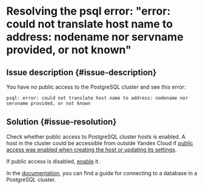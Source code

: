 # Resolving the psql error: "error: could not translate host name to address: nodename nor servname provided, or not known"


## Issue description {#issue-description}

You have no public access to the PostgreSQL cluster and see this error:
```
psql: error: could not translate host name to address: nodename nor servname provided, or not known
```

## Solution {#issue-resolution}

Check whether public access to PostgreSQL cluster hosts is enabled. A host in the cluster could be accessible from outside Yandex Cloud if [public access was enabled when creating the host or updating its settings](https://cloud.yandex.ru/docs/managed-postgresql/concepts/network#public-access-to-a-host).

If public access is disabled, [enable](https://cloud.yandex.ru/docs/managed-postgresql/operations/hosts#update) it.

In the [documentation](https://cloud.yandex.ru/docs/managed-postgresql/operations/connect), you can find a guide for connecting to a database in a PostgreSQL cluster.